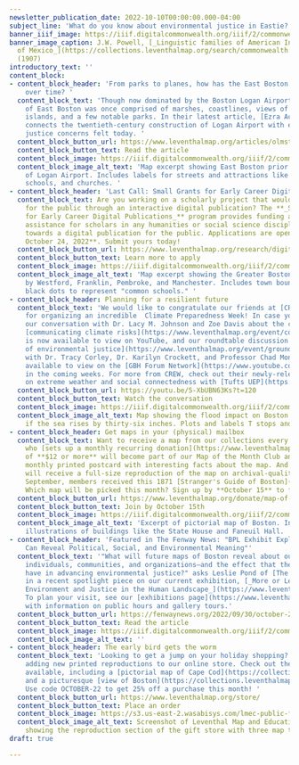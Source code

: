 ```yaml
---
newsletter_publication_date: 2022-10-10T00:00:00.000-04:00
subject_line: 'What do you know about environmental justice in Eastie? '
banner_iiif_image: https://iiif.digitalcommonwealth.org/iiif/2/commonwealth:7h149w944/877,3064,3196,1087/2000,/0/default.jpg
banner_image_caption: J.W. Powell, [_Linguistic families of American Indians north
  of Mexico_](https://collections.leventhalmap.org/search/commonwealth:7h149w93v)
  (1907)
introductory_text: ''
content_block:
- content_block_header: 'From parks to planes, how has the East Boston landscape changed
    over time? '
  content_block_text: 'Though now dominated by the Boston Logan Airport, the landscape
    of East Boston was once comprised of marshes, coastlines, views of the harbor
    islands, and a few notable parks. In their latest article, [Ezra Acevedo](https://www.leventhalmap.org/author/ezra-acevedo/)
    connects the twentieth-century construction of Logan Airport with environmental
    justice concerns felt today. '
  content_block_button_url: https://www.leventhalmap.org/articles/olmsted-to-airport-east-boston-and-urban-development/
  content_block_button_text: Read the article
  content_block_image: https://iiif.digitalcommonwealth.org/iiif/2/commonwealth:9s161922w/1943,3633,3268,2749/2000,/0/default.jpg
  content_block_image_alt_text: 'Map excerpt showing East Boston prior to construction
    of Logan Airport. Includes labels for streets and attractions like playgrounds,
    schools, and churches. '
- content_block_header: 'Last Call: Small Grants for Early Career Digital Publications '
  content_block_text: Are you working on a scholarly project that would come alive
    for the public through an interactive digital publication? The **_Small Grants
    for Early Career Digital Publications_** program provides funding and technical
    assistance for scholars in any humanities or social science discipline working
    towards a digital publication for the public. Applications are open through **Monday,
    October 24, 2022**. Submit yours today!
  content_block_button_url: https://www.leventhalmap.org/research/digital-publication-small-grants/
  content_block_button_text: Learn more to apply
  content_block_image: https://iiif.digitalcommonwealth.org/iiif/2/commonwealth:cj82kx58h/3653,896,1237,1220/2000,/0/default.jpg
  content_block_image_alt_text: 'Map excerpt showing the Greater Boston area, bounded
    by Westford, Franklin, Pembroke, and Manchester. Includes town boundaries and
    black dots to represent "common schools." '
- content_block_header: Planning for a resilient future
  content_block_text: 'We would like to congratulate our friends at [CREW](https://www.climatecrew.org/)
    for organizing an incredible  Climate Preparedness Week! In case you missed it,
    our conversation with Dr. Lacy M. Johnson and Zoe Davis about the challenges of
    [communicating climate risks](https://www.leventhalmap.org/event/communicating-climate-risk/)
    is now available to view on YouTube, and our roundtable discussion on [narratives
    of environmental justice](https://www.leventhalmap.org/event/ground-truth-shaping-narratives-of-environmental-justice/)
    with Dr. Tracy Corley, Dr. Karilyn Crockett, and Professor Chad Montrie will be
    available to view on the [GBH Forum Network](https://www.youtube.com/c/gbhforumnetwork)
    in the coming weeks. For more from CREW, check out their newly-released [study](https://www.climatecrew.org/tufts_social_study)
    on extreme weather and social connectedness with [Tufts UEP](https://as.tufts.edu/uep/). '
  content_block_button_url: https://youtu.be/5-XbUBN63Ks?t=120
  content_block_button_text: Watch the conversation
  content_block_image: https://iiif.digitalcommonwealth.org/iiif/2/commonwealth:q524n701t/668,307,4915,5395/,2000/0/default.jpg
  content_block_image_alt_text: Map showing the flood impact on Boston’s downtown
    if the sea rises by thirty-six inches. Plots and labels T stops and lines.
- content_block_header: Get maps in your (physical) mailbox
  content_block_text: Want to receive a map from our collections every month? Anyone
    who [sets up a monthly recurring donation](https://www.leventhalmap.org/donate/?form=MAPOFTHEMONTH)
    of **$12 or more** will become part of our Map of the Month Club and receive a
    monthly printed postcard with interesting facts about the map. And one lucky member
    will receive a full-size reproduction of the map on archival-quality paper! For
    September, members received this 1871 [Stranger's Guide of Boston](https://collections.leventhalmap.org/search/commonwealth:9s161g99j).
    Which map will be picked this month? Sign up by **October 15** to find out!
  content_block_button_url: https://www.leventhalmap.org/donate/map-of-the-month/
  content_block_button_text: Join by October 15th
  content_block_image: https://iiif.digitalcommonwealth.org/iiif/2/commonwealth:9s161h003/4936,3077,2592,2793/2000,/0/default.jpg
  content_block_image_alt_text: 'Excerpt of pictorial map of Boston. Includes detailed
    illustrations of buildings like the State House and Faneuil Hall. '
- content_block_header: 'Featured in The Fenway News: "BPL Exhibit Explores How Maps
    Can Reveal Political, Social, and Environmental Meaning"'
  content_block_text: '"What will future maps of Boston reveal about our choices—as
    individuals, communities, and organizations—and the effect that these choices
    have in advancing environmental justice?" asks Leslie Pond of [The Fenway News](https://fenwaynews.org/)
    in a recent spotlight piece on our current exhibition, [_More or Less in Common:
    Environment and Justice in the Human Landscape_](https://www.leventhalmap.org/digital-exhibitions/more-or-less-in-common/).
    To plan your visit, see our [exhibitions page](https://www.leventhalmap.org/exhibitions/visit/)
    with information on public hours and gallery tours.'
  content_block_button_url: https://fenwaynews.org/2022/09/30/october-2022/
  content_block_button_text: Read the article
  content_block_image: https://iiif.digitalcommonwealth.org/iiif/2/commonwealth:1257c510t/3303,609,4158,4484/,2000/0/default.jpg
  content_block_image_alt_text: ''
- content_block_header: The early bird gets the worm
  content_block_text: 'Looking to get a jump on your holiday shopping? We''ve been
    adding new printed reproductions to our online store. Check out the new choices
    available, including a [pictorial map of Cape Cod](https://collections.leventhalmap.org/search/commonwealth:jh343z21h)
    and a picturesque [view of Boston](https://collections.leventhalmap.org/search/commonwealth:4m90f846t).
    Use code OCTOBER-22 to get 25% off a purchase this month! '
  content_block_button_url: https://www.leventhalmap.org/store/
  content_block_button_text: Place an order
  content_block_image: https://s3.us-east-2.wasabisys.com/lmec-public-files/newsletters/new-repros.png
  content_block_image_alt_text: Screenshot of Leventhal Map and Education Center website,
    showing the reproduction section of the gift store with three map thumbnails
draft: true

---
```

